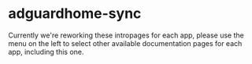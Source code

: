 # adguardhome-sync

Currently we're reworking these intropages for each app, please use the menu on the left to select other available documentation pages for each app, including this one.
